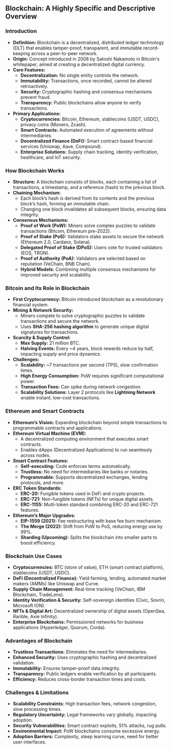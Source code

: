 ## Blockchain: A Highly Specific and Descriptive Overview

### Introduction

- **Definition:** Blockchain is a decentralized, distributed ledger technology (DLT) that enables tamper-proof, transparent, and immutable record-keeping across a peer-to-peer network.
- **Origin:** Concept introduced in 2008 by Satoshi Nakamoto in Bitcoin's whitepaper, aimed at creating a decentralized digital currency.
- **Core Features:**
  - **Decentralization:** No single entity controls the network.
  - **Immutability:** Transactions, once recorded, cannot be altered retroactively.
  - **Security:** Cryptographic hashing and consensus mechanisms prevent fraud.
  - **Transparency:** Public blockchains allow anyone to verify transactions.
- **Primary Applications:**
  - **Cryptocurrencies:** Bitcoin, Ethereum, stablecoins (USDT, USDC), privacy coins (Monero, Zcash).
  - **Smart Contracts:** Automated execution of agreements without intermediaries.
  - **Decentralized Finance (DeFi):** Smart contract-based financial services (Uniswap, Aave, Compound).
  - **Enterprise Solutions:** Supply chain tracking, identity verification, healthcare, and IoT security.

### How Blockchain Works

- **Structure:** A blockchain consists of blocks, each containing a list of transactions, a timestamp, and a reference (hash) to the previous block.
- **Chaining Mechanism:**
  - Each block’s hash is derived from its contents and the previous block’s hash, forming an immutable chain.
  - Changing one block invalidates all subsequent blocks, ensuring data integrity.
- **Consensus Mechanisms:**
  - **Proof of Work (PoW):** Miners solve complex puzzles to validate transactions (Bitcoin, Ethereum pre-2022).
  - **Proof of Stake (PoS):** Validators stake assets to secure the network (Ethereum 2.0, Cardano, Solana).
  - **Delegated Proof of Stake (DPoS):** Users vote for trusted validators (EOS, TRON).
  - **Proof of Authority (PoA):** Validators are selected based on reputation (VeChain, BNB Chain).
  - **Hybrid Models:** Combining multiple consensus mechanisms for improved security and scalability.

### Bitcoin and Its Role in Blockchain

- **First Cryptocurrency:** Bitcoin introduced blockchain as a revolutionary financial system.
- **Mining & Network Security:**
  - Miners compete to solve cryptographic puzzles to validate transactions and secure the network.
  - Uses **SHA-256 hashing algorithm** to generate unique digital signatures for transactions.
- **Scarcity & Supply Control:**
  - **Max Supply:** 21 million BTC.
  - **Halving Events:** Every ~4 years, block rewards reduce by half, impacting supply and price dynamics.
- **Challenges:**
  - **Scalability:** ~7 transactions per second (TPS), slow confirmation times.
  - **High Energy Consumption:** PoW requires significant computational power.
  - **Transaction Fees:** Can spike during network congestion.
  - **Scalability Solutions:** Layer 2 protocols like **Lightning Network** enable instant, low-cost transactions.

### Ethereum and Smart Contracts

- **Ethereum’s Vision:** Expanding blockchain beyond simple transactions to programmable contracts and applications.
- **Ethereum Virtual Machine (EVM):**
  - A decentralized computing environment that executes smart contracts.
  - Enables dApps (Decentralized Applications) to run seamlessly across nodes.
- **Smart Contract Features:**
  - **Self-executing:** Code enforces terms automatically.
  - **Trustless:** No need for intermediaries like banks or notaries.
  - **Programmable:** Supports decentralized exchanges, lending protocols, and more.
- **ERC Token Standards:**
  - **ERC-20:** Fungible tokens used in DeFi and crypto projects.
  - **ERC-721:** Non-fungible tokens (NFTs) for unique digital assets.
  - **ERC-1155:** Multi-token standard combining ERC-20 and ERC-721 features.
- **Ethereum’s Major Upgrades:**
  - **EIP-1559 (2021):** Fee restructuring with base fee burn mechanism.
  - **The Merge (2022):** Shift from PoW to PoS, reducing energy use by 99%.
  - **Sharding (Upcoming):** Splits the blockchain into smaller parts to boost efficiency.

### Blockchain Use Cases

- **Cryptocurrencies:** BTC (store of value), ETH (smart contract platform), stablecoins (USDT, USDC).
- **DeFi (Decentralized Finance):** Yield farming, lending, automated market makers (AMMs) like Uniswap and Curve.
- **Supply Chain Management:** Real-time tracking (VeChain, IBM Blockchain, TradeLens).
- **Identity Verification & Security:** Self-sovereign identities (Civic, Sovrin, Microsoft ION).
- **NFTs & Digital Art:** Decentralized ownership of digital assets (OpenSea, Rarible, Axie Infinity).
- **Enterprise Blockchains:** Permissioned networks for business applications (Hyperledger, Quorum, Corda).

### Advantages of Blockchain

- **Trustless Transactions:** Eliminates the need for intermediaries.
- **Enhanced Security:** Uses cryptographic hashing and decentralized validation.
- **Immutability:** Ensures tamper-proof data integrity.
- **Transparency:** Public ledgers enable verification by all participants.
- **Efficiency:** Reduces cross-border transaction times and costs.

### Challenges & Limitations

- **Scalability Constraints:** High transaction fees, network congestion, slow processing times.
- **Regulatory Uncertainty:** Legal frameworks vary globally, impacting adoption.
- **Security Vulnerabilities:** Smart contract exploits, 51% attacks, rug pulls.
- **Environmental Impact:** PoW blockchains consume excessive energy.
- **Adoption Barriers:** Complexity, steep learning curve, need for better user interfaces.
